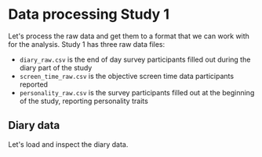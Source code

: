 # Data processing Study 1

Let's process the raw data and get them to a format that we can work with for the analysis.
Study 1 has three raw data files:

* `diary_raw.csv` is the end of day survey participants filled out during the diary part of the study
* `screen_time_raw.csv` is the objective screen time data participants reported
* `personality_raw.csv` is the survey participants filled out at the beginning of the study, reporting personality traits

## Diary data

Let's load and inspect the diary data.





